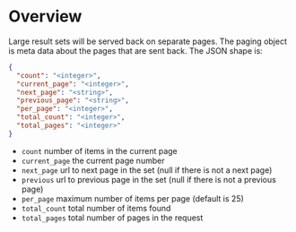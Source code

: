 # Overview

Large result sets will be served back on separate pages.  The paging object is meta data about the pages that are sent back.  The JSON shape is:

```JSON
{
  "count": "<integer>",
  "current_page": "<integer>",
  "next_page": "<string>",
  "previous_page": "<string>",
  "per_page": "<integer>",
  "total_count": "<integer>",
  "total_pages": "<integer>"
}
```

* `count` number of items in the current page
* `current_page` the current page number
* `next_page` url to next page in the set (null if there is not a next page)
* `previous` url to previous page in the set (null if there is not a previous page)
* `per_page` maximum number of items per page (default is 25)
* `total_count` total number of items found
* `total_pages` total number of pages in the request